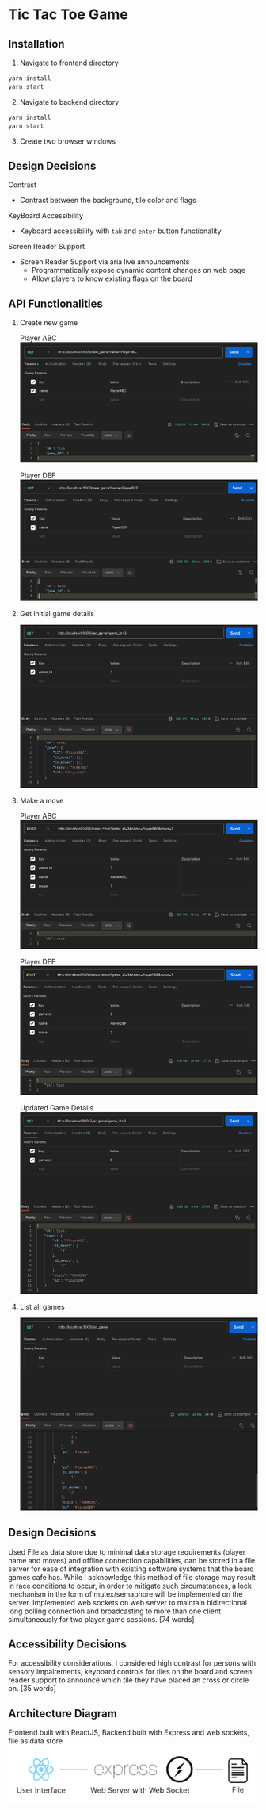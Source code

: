 # Tic Tac Toe Game

## Installation

1. Navigate to frontend directory

```bash
yarn install
yarn start
```

2. Navigate to backend directory

```bash
yarn install
yarn start
```

3. Create two browser windows

## Design Decisions

Contrast
* Contrast between the background, tile color and flags

KeyBoard Accessibility
* Keyboard accessibility with `tab` and `enter` button functionality

Screen Reader Support
* Screen Reader Support via aria live announcements
    * Programmatically expose dynamic content changes on web page
    * Allow players to know existing flags on the board

## API Functionalities

1. Create new game

    Player ABC
    ![New Game Player ABC](/assets/NewGamePlayerABC.png)

    Player DEF
    ![New Game Player DEF](/assets/NewGamePlayerDEF.png)

2. Get initial game details

    ![Get Game Details](/assets/GetInitialGameDetails.png)

3. Make a move

    Player ABC
    ![Make Move](/assets/PlayerABCMove.png)

    Player DEF
    ![Make Move](/assets/PlayerDEFMove.png)

    Updated Game Details
    ![Updated Game Details](/assets/GetUpdatedGameDetails.png)

4. List all games

    ![List All Games](/assets/ListAllGames.png)

## Design Decisions

Used File as data store due to minimal data storage requirements (player name and moves) and offline connection capabilities, can be stored in a file server for ease of integration with existing software systems that the board games cafe has. While I acknowledge this method of file storage may result in race conditions to occur, in order to mitigate such circumstances, a lock mechanism in the form of mutex/semaphore will be implemented on the server.
Implemented web sockets on web server to maintain bidirectional long polling connection and broadcasting to more than one client simultaneously for two player game sessions. [74 words]

## Accessibility Decisions

For accessibility considerations, I considered high contrast for persons with sensory impairements, keyboard controls for tiles on the board and screen reader support to announce which tile they have placed an cross or circle on. [35 words]

## Architecture Diagram

Frontend built with ReactJS, Backend built with Express and web sockets, file as data store
![Architecture Diagram](/assets/Architecture%20Diagram.png)
